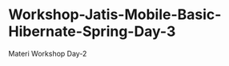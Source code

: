 Workshop-Jatis-Mobile-Basic-Hibernate-Spring-Day-3
==================================================

Materi Workshop Day-2
